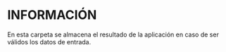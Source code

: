 # INFORMACIÓN

En esta carpeta se almacena el resultado de la aplicación en caso de ser válidos los datos de entrada.